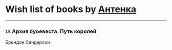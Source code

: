 # Wish list of books by [Антенка](https://plus.google.com/u/0/118158645037334943900/)
---

### `15` Архив буоевеста. Путь королей
Брендон Сандерсон


